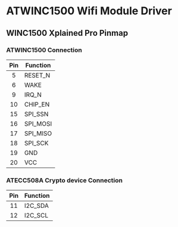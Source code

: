 # ATWINC1500 Wifi Module Driver

## WINC1500 Xplained Pro Pinmap

### ATWINC1500 Connection

| Pin | Function  |
|:---:|-----------|
| 5   | RESET_N   |
| 6   | WAKE      |
| 9   | IRQ_N     |
| 10  | CHIP_EN   |
| 15  | SPI_SSN   |
| 16  | SPI_MOSI  |
| 17  | SPI_MISO  |
| 18  | SPI_SCK   |
| 19  | GND       |
| 20  | VCC       |

### ATECC508A Crypto device Connection

| Pin | Function  |
|:---:|-----------|
| 11  | I2C_SDA   |
| 12  | I2C_SCL   |
